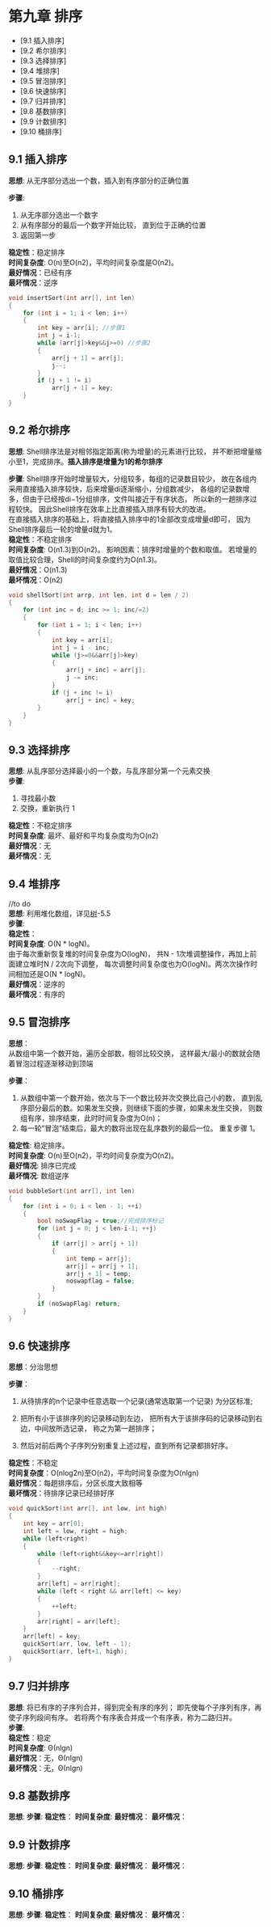 ﻿# 第九章 排序

<!---toc--->
- [9.1 插入排序]
- [9.2 希尔排序]
- [9.3 选择排序]
- [9.4 堆排序]
- [9.5 冒泡排序]
- [9.6 快速排序]
- [9.7 归并排序]
- [9.8 基数排序]
- [9.9 计数排序]
- [9.10 桶排序]
<!---/toc--->

## 9.1 插入排序
**思想**: 从无序部分选出一个数，插入到有序部分的正确位置  

**步骤**: 
1. 从无序部分选出一个数字
2. 从有序部分的最后一个数字开始比较，
直到位于正确的位置
3. 返回第一步

**稳定性**：稳定排序  
**时间复杂度**: O(n)至O(n2)，平均时间复杂度是O(n2)。  
**最好情况**：已经有序  
**最坏情况**：逆序 
``` c++
void insertSort(int arr[], int len)
{
	for (int i = 1; i < len; i++)
	{
		int key = arr[i]; //步骤1
		int j = i-1;
		while (arr[j]>key&&j>=0) //步骤2
		{
			arr[j + 1] = arr[j];
			j--;
		}
		if (j + 1 != i)
			arr[j + 1] = key;
	}
}
``` 

## 9.2 希尔排序
**思想**: Shell排序法是对相邻指定距离(称为增量)的元素进行比较，
并不断把增量缩小至1，完成排序。**插入排序是增量为1的希尔排序**  

**步骤**: 
Shell排序开始时增量较大，分组较多，每组的记录数目较少，
故在各组内采用直接插入排序较快，后来增量di逐渐缩小，分组数减少，
各组的记录数增多，但由于已经按di−1分组排序，文件叫接近于有序状态，
所以新的一趟排序过程较快。
因此Shell排序在效率上比直接插入排序有较大的改进。  
在直接插入排序的基础上，将直接插入排序中的1全部改变成增量d即可，
因为Shell排序最后一轮的增量d就为1。  
**稳定性**：不稳定排序  
**时间复杂度**: O(n1.3)到O(n2)。
影响因素：排序时增量的个数和取值。
若增量的取值比较合理，Shell的时间复杂度约为O(n1.3)。  
**最好情况**：O(n1.3)  
**最坏情况**：O(n2)  
```c++
void shellSort(int arrp, int len, int d = len / 2)
{
	for (int inc = d; inc >= 1; inc/=2)
	{
		for (int i = 1; i < len; i++)
		{
			int key = arr[i];
			int j = i - inc;
			while (j>=0&&arr[j]>key)
			{
				arr[j + inc] = arr[j];
				j -= inc;
			}
			if (j + inc != i)
				arr[j + inc] = key;
		}
	}
}
```
## 9.3 选择排序
**思想**: 从乱序部分选择最小的一个数，与乱序部分第一个元素交换  
**步骤**: 
1. 寻找最小数
2. 交换，重新执行 1

**稳定性**：不稳定排序  
**时间复杂度**: 最坏、最好和平均复杂度均为O(n2)  
**最好情况**：无  
**最坏情况**：无


## 9.4 堆排序
//to do  
**思想**: 利用堆化数组，详见[树](./树.md)-5.5  
**步骤**:   
**稳定性**：  
**时间复杂度**: O(N * logN)。  
由于每次重新恢复堆的时间复杂度为O(logN)，
共N - 1次堆调整操作，再加上前面建立堆时N / 2次向下调整，
每次调整时间复杂度也为O(logN)。两次次操作时间相加还是O(N * logN)。  
**最好情况**：逆序的  
**最坏情况**：有序的
## 9.5 冒泡排序

**思想**：  
从数组中第一个数开始，遍历全部数，相邻比较交换，
这样最大/最小的数就会随着冒泡过程逐渐移动到顶端

**步骤**：
1. 从数组中第一个数开始，依次与下一个数比较并次交换比自己小的数，
直到乱序部分最后的数。如果发生交换，则继续下面的步骤，如果未发生交换，
则数组有序，排序结束，此时时间复杂度为O(n)； 
2. 每一轮”冒泡”结束后，最大的数将出现在乱序数列的最后一位。
重复步骤 1。

**稳定性**: 稳定排序。  
**时间复杂度**: O(n)至O(n2)，平均时间复杂度为O(n2)。  
**最好情况**: 排序已完成  
**最坏情况**: 数组逆序  
``` c++
void bubbleSort(int arr[], int len)
{
	for (int i = 0; i < len - 1; ++i)
	{
		bool noSwapFlag = true;//完成排序标记
		for (int j = 0; j < len-i-1; ++j)
		{
			if (arr[j] > arr[j + 1])
			{
				int temp = arr[j];
				arr[j] = arr[j + 1];
				arr[j + 1] = temp;
				noswapflag = false;
			}
		}
		if (noSwapFlag) return;
	}
}
```
## 9.6 快速排序
**思想**：分治思想  

**步骤**：
1. 从待排序的n个记录中任意选取一个记录(通常选取第一个记录)
为分区标准;

2. 把所有小于该排序列的记录移动到左边，
把所有大于该排序码的记录移动到右边，中间放所选记录，
称之为第一趟排序；

3. 然后对前后两个子序列分别重复上述过程，直到所有记录都排好序。

**稳定性**：不稳定  
**时间复杂度**：O(nlog2n)至O(n2)，平均时间复杂度为O(nlgn)  
**最好情况**：每趟排序后，分区长度大致相等  
**最坏情况**：待排序记录已经排好序  
``` c++
void quickSort(int arr[], int low, int high)
{
	int key = arr[0];
	int left = low, right = high;
	while (left<right)
	{
		while (left<right&&key<=arr[right])
		{
			--right;
		}
		arr[left] = arr[right];
		while (left < right && arr[left] <= key)
		{
			++left;
		}
		arr[right] = arr[left];
	}
	arr[left] = key;
	quickSort(arr, low, left - 1);
	quickSort(arr, left+1, high);
}
```
## 9.7 归并排序
**思想**: 将已有序的子序列合并，得到完全有序的序列；
即先使每个子序列有序，再使子序列段间有序。
若将两个有序表合并成一个有序表，称为二路归并。  
**步骤**:   
**稳定性**：稳定  
**时间复杂度**: Θ(nlgn)  
**最好情况**：无，Θ(nlgn)  
**最坏情况**：无，Θ(nlgn)  
## 9.8 基数排序
**思想**: 
**步骤**: 
**稳定性**：
**时间复杂度**: 
**最好情况**：
**最坏情况**：
## 9.9 计数排序
**思想**: 
**步骤**: 
**稳定性**：
**时间复杂度**: 
**最好情况**：
**最坏情况**：
## 9.10 桶排序
**思想**: 
**步骤**: 
**稳定性**：
**时间复杂度**: 
**最好情况**：
**最坏情况**：